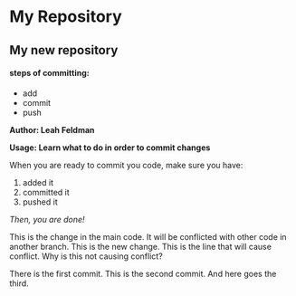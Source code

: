 # My Repository
## My new repository
#### steps of committing:
- add
- commit
- push

**Author: Leah Feldman**

**Usage: Learn what to do in order to commit changes**

When you are ready to commit you code, make sure you have:
1. added it 
2. committed it
3. pushed it

*Then, you are done!*

This is the change in the main code. It will be conflicted with other code in another branch.
This is the new change.
This is the line that will cause conflict.
Why is this not causing conflict?


There is the first commit.
This is the second commit.
And here goes the third.